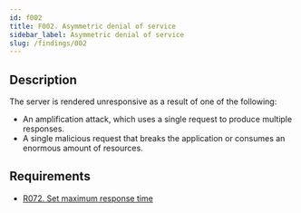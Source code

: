 ```yaml
---
id: f002
title: F002. Asymmetric denial of service
sidebar_label: Asymmetric denial of service
slug: /findings/002
---
```


## Description

The server is rendered unresponsive as a result of one of the following:

* An amplification attack,
which uses a single request to produce multiple responses.
* A single malicious request that breaks the application
or consumes an enormous amount of resources.

## Requirements

- [R072. Set maximum response time](https://fluidattacks.com/products/rules/list/072/)
